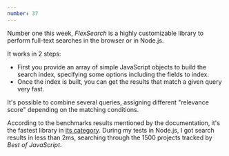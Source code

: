 ```yaml
---
number: 37
---
```


Number one this week, _FlexSearch_ is a highly customizable library to perform full-text searches in the browser or in Node.js.

It works in 2 steps:

- First you provide an array of simple JavaScript objects to build the search index, specifying some options including the fields to index.
- Once the index is built, you can get the results that match a given query very fast.

It's possible to combine several queries, assigning different "relevance score" depending on the matching conditions.

According to the benchmarks results mentioned by the documentation, it's the fastest library in [its category](https://bestofjs.org/tags/search). During my tests in Node.js, I got search results in less than 2ms, searching through the 1500 projects tracked by _Best of JavaScript_.
